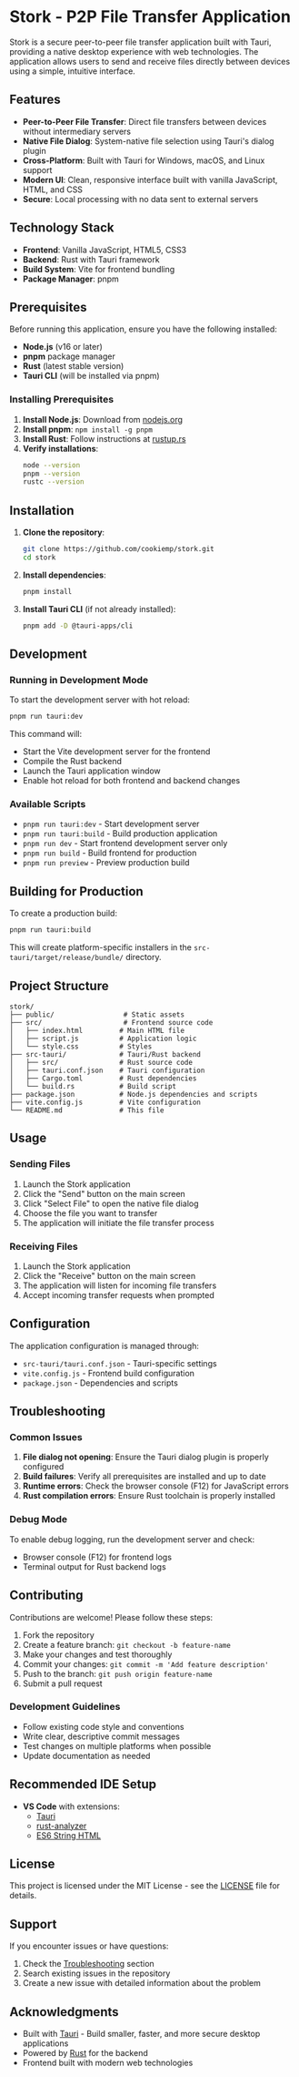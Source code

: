 # Stork - P2P File Transfer Application

Stork is a secure peer-to-peer file transfer application built with Tauri, providing a native desktop experience with web technologies. The application allows users to send and receive files directly between devices using a simple, intuitive interface.

## Features

- **Peer-to-Peer File Transfer**: Direct file transfers between devices without intermediary servers
- **Native File Dialog**: System-native file selection using Tauri's dialog plugin
- **Cross-Platform**: Built with Tauri for Windows, macOS, and Linux support
- **Modern UI**: Clean, responsive interface built with vanilla JavaScript, HTML, and CSS
- **Secure**: Local processing with no data sent to external servers

## Technology Stack

- **Frontend**: Vanilla JavaScript, HTML5, CSS3
- **Backend**: Rust with Tauri framework
- **Build System**: Vite for frontend bundling
- **Package Manager**: pnpm

## Prerequisites

Before running this application, ensure you have the following installed:

- **Node.js** (v16 or later)
- **pnpm** package manager
- **Rust** (latest stable version)
- **Tauri CLI** (will be installed via pnpm)

### Installing Prerequisites

1. **Install Node.js**: Download from [nodejs.org](https://nodejs.org/)
2. **Install pnpm**: `npm install -g pnpm`
3. **Install Rust**: Follow instructions at [rustup.rs](https://rustup.rs/)
4. **Verify installations**:
   ```bash
   node --version
   pnpm --version
   rustc --version
   ```

## Installation

1. **Clone the repository**:
   ```bash
   git clone https://github.com/cookiemp/stork.git
   cd stork
   ```

2. **Install dependencies**:
   ```bash
   pnpm install
   ```

3. **Install Tauri CLI** (if not already installed):
   ```bash
   pnpm add -D @tauri-apps/cli
   ```

## Development

### Running in Development Mode

To start the development server with hot reload:

```bash
pnpm run tauri:dev
```

This command will:
- Start the Vite development server for the frontend
- Compile the Rust backend
- Launch the Tauri application window
- Enable hot reload for both frontend and backend changes

### Available Scripts

- `pnpm run tauri:dev` - Start development server
- `pnpm run tauri:build` - Build production application
- `pnpm run dev` - Start frontend development server only
- `pnpm run build` - Build frontend for production
- `pnpm run preview` - Preview production build

## Building for Production

To create a production build:

```bash
pnpm run tauri:build
```

This will create platform-specific installers in the `src-tauri/target/release/bundle/` directory.

## Project Structure

```
stork/
├── public/                 # Static assets
├── src/                    # Frontend source code
│   ├── index.html         # Main HTML file
│   ├── script.js          # Application logic
│   └── style.css          # Styles
├── src-tauri/             # Tauri/Rust backend
│   ├── src/               # Rust source code
│   ├── tauri.conf.json    # Tauri configuration
│   ├── Cargo.toml         # Rust dependencies
│   └── build.rs           # Build script
├── package.json           # Node.js dependencies and scripts
├── vite.config.js         # Vite configuration
└── README.md              # This file
```

## Usage

### Sending Files

1. Launch the Stork application
2. Click the "Send" button on the main screen
3. Click "Select File" to open the native file dialog
4. Choose the file you want to transfer
5. The application will initiate the file transfer process

### Receiving Files

1. Launch the Stork application
2. Click the "Receive" button on the main screen
3. The application will listen for incoming file transfers
4. Accept incoming transfer requests when prompted

## Configuration

The application configuration is managed through:

- `src-tauri/tauri.conf.json` - Tauri-specific settings
- `vite.config.js` - Frontend build configuration
- `package.json` - Dependencies and scripts

## Troubleshooting

### Common Issues

1. **File dialog not opening**: Ensure the Tauri dialog plugin is properly configured
2. **Build failures**: Verify all prerequisites are installed and up to date
3. **Runtime errors**: Check the browser console (F12) for JavaScript errors
4. **Rust compilation errors**: Ensure Rust toolchain is properly installed

### Debug Mode

To enable debug logging, run the development server and check:
- Browser console (F12) for frontend logs
- Terminal output for Rust backend logs

## Contributing

Contributions are welcome! Please follow these steps:

1. Fork the repository
2. Create a feature branch: `git checkout -b feature-name`
3. Make your changes and test thoroughly
4. Commit your changes: `git commit -m 'Add feature description'`
5. Push to the branch: `git push origin feature-name`
6. Submit a pull request

### Development Guidelines

- Follow existing code style and conventions
- Write clear, descriptive commit messages
- Test changes on multiple platforms when possible
- Update documentation as needed

## Recommended IDE Setup

- **VS Code** with extensions:
  - [Tauri](https://marketplace.visualstudio.com/items?itemName=tauri-apps.tauri-vscode)
  - [rust-analyzer](https://marketplace.visualstudio.com/items?itemName=rust-lang.rust-analyzer)
  - [ES6 String HTML](https://marketplace.visualstudio.com/items?itemName=Tobermory.es6-string-html)

## License

This project is licensed under the MIT License - see the [LICENSE](LICENSE) file for details.

## Support

If you encounter issues or have questions:

1. Check the [Troubleshooting](#troubleshooting) section
2. Search existing issues in the repository
3. Create a new issue with detailed information about the problem

## Acknowledgments

- Built with [Tauri](https://tauri.app/) - Build smaller, faster, and more secure desktop applications
- Powered by [Rust](https://www.rust-lang.org/) for the backend
- Frontend built with modern web technologies
